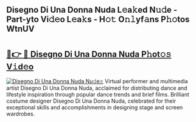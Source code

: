 ## Disegno Di Una Donna Nuda L𝚎a𝚔ed N𝚞𝚍e - Part-yto Vi𝚍𝚎o L𝚎a𝚔s - H𝚘𝚝 O𝚗𝚕yf𝚊ns P𝚑𝚘tos WtnUV

# <h2><a href="http://kf5nby.oniu.top/?m=Disegno+Di+Una+Donna+Nuda">🔗👉 🔴 Disegno Di Una Donna Nuda P𝚑ot𝚘𝚜 V𝚒d𝚎o</a></h2>

[![Disegno Di Una Donna Nuda Nu𝚍e𝚜](https://i.imgur.com/0qMVB7G.gif)](http://kf5nby.oniu.top/?m=Disegno+Di+Una+Donna+Nuda)
Virtual performer and multimedia artist Disegno Di Una Donna Nuda, acclaimed for distributing dance and lifestyle inspiration through popular dance trends and brief films. Brilliant costume designer Disegno Di Una Donna Nuda, celebrated for their exceptional skills and accomplishments in designing stage and screen wardrobes.  
